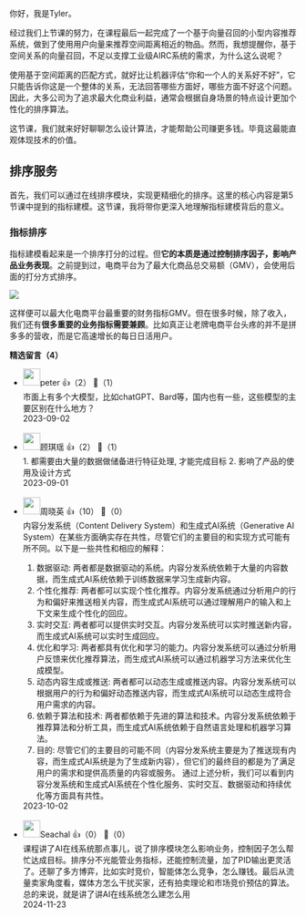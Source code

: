 你好，我是Tyler。

经过我们上节课的努力，在课程最后一起完成了一个基于向量召回的小型内容推荐系统，做到了使用用户向量来推荐空间距离相近的物品。然而，我想提醒你，基于空间关系的向量召回，不足以支撑工业级AIRC系统的需求，为什么这么说呢？

使用基于空间距离的匹配方式，就好比让机器评估“你和一个人的关系好不好”，它只能告诉你这是一个整体的关系，无法回答哪些方面好，哪些方面不好这个问题。因此，大多公司为了追求最大化商业利益，通常会根据自身场景的特点设计更加个性化的排序算法。

这节课，我们就来好好聊聊怎么设计算法，才能帮助公司赚更多钱。毕竟这最能直观体现技术的价值。

## 排序服务

首先，我们可以通过在线排序模块，实现更精细化的排序。这里的核心内容是第5节课中提到的指标建模。这节课，我将带你更深入地理解指标建模背后的意义。

### 指标排序

指标建模看起来是一个排序打分的过程。但**它的本质是通过控制排序因子，影响产品业务表现**。之前提到过，电商平台为了最大化商品总交易额（GMV），会使用后面的打分方式排序。

![](https://static001.geekbang.org/resource/image/53/71/5325dayy8c2307a61yy1b92db2c7f971.jpg?wh=3900x1148)

这样便可以最大化电商平台最重要的财务指标GMV。但在很多时候，除了收入，我们还有**很多重要的业务指标需要兼顾**。比如真正让老牌电商平台头疼的并不是拼多多的营收，而是它高速增长的每日日活用户。
<div><strong>精选留言（4）</strong></div><ul>
<li><img src="https://static001.geekbang.org/account/avatar/00/10/25/87/f3a69d1b.jpg" width="30px"><span>peter</span> 👍（2） 💬（1）<div>市面上有多个大模型，比如chatGPT、Bard等，国内也有一些，这些模型的主要区别在什么地方？</div>2023-09-02</li><br/><li><img src="https://static001.geekbang.org/account/avatar/00/11/ff/7b/cbe07b5c.jpg" width="30px"><span>顾琪瑶</span> 👍（2） 💬（1）<div>1. 都需要由大量的数据做储备进行特征处理, 才能完成目标
2. 影响了产品的使用及设计方式</div>2023-09-01</li><br/><li><img src="https://static001.geekbang.org/account/avatar/00/14/c4/9d/0f4ea119.jpg" width="30px"><span>周晓英</span> 👍（10） 💬（0）<div>内容分发系统（Content Delivery System）和生成式AI系统（Generative AI System）在某些方面确实存在共性，尽管它们的主要目的和实现方式可能有所不同。以下是一些共性和相应的解释：

1. 数据驱动:
两者都是数据驱动的系统。内容分发系统依赖于大量的内容数据，而生成式AI系统依赖于训练数据来学习生成新内容。
2. 个性化推荐:
两者都可以实现个性化推荐。内容分发系统通过分析用户的行为和偏好来推送相关内容，而生成式AI系统可以通过理解用户的输入和上下文来生成个性化的回应。
3. 实时交互:
两者都可以提供实时交互。内容分发系统可以实时推送新内容，而生成式AI系统可以实时生成回应。
4. 优化和学习:
两者都具有优化和学习的能力。内容分发系统可以通过分析用户反馈来优化推荐算法，而生成式AI系统可以通过机器学习方法来优化生成模型。
5. 动态内容生成或推送:
两者都可以动态生成或推送内容。内容分发系统可以根据用户的行为和偏好动态推送内容，而生成式AI系统可以动态生成符合用户需求的内容。
6. 依赖于算法和技术:
两者都依赖于先进的算法和技术。内容分发系统依赖于推荐算法和分析工具，而生成式AI系统依赖于自然语言处理和机器学习算法。
7. 目的:
尽管它们的主要目的可能不同（内容分发系统主要是为了推送现有内容，而生成式AI系统是为了生成新内容），但它们的最终目的都是为了满足用户的需求和提供高质量的内容或服务。
通过上述分析，我们可以看到内容分发系统和生成式AI系统在个性化服务、实时交互、数据驱动和持续优化等方面具有共性。</div>2023-10-02</li><br/><li><img src="https://static001.geekbang.org/account/avatar/00/13/db/95/daad899f.jpg" width="30px"><span>Seachal</span> 👍（0） 💬（0）<div>课程讲了AI在线系统那点事儿，说了排序模块怎么影响业务，控制因子怎么帮忙达成目标。排序分不光能管业务指标，还能控制流量，加了PID输出更灵活了。还聊了多方博弈，比如实时竞价，智能体怎么竞争，怎么赚钱。最后从流量卖家角度看，媒体方怎么干扰买家，还有拍卖理论和市场竞价预估的算法。总的来说，就是讲了讲AI在线系统怎么建怎么用</div>2024-11-23</li><br/>
</ul>